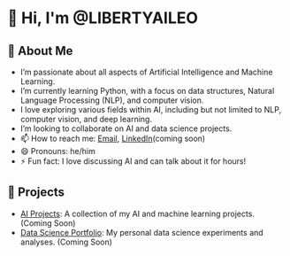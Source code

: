 # 👋 Hi, I'm @LIBERTYAILEO

## 👀 About Me
- I’m passionate about all aspects of Artificial Intelligence and Machine Learning.
- I’m currently learning Python, with a focus on data structures, Natural Language Processing (NLP), and computer vision.
- I love exploring various fields within AI, including but not limited to NLP, computer vision, and deep learning.
- I’m looking to collaborate on AI and data science projects.
- 📫 How to reach me: [Email](mailto:libertylovesjehovah@gmail.com), [LinkedIn](https://linkedin.com/in/yourprofile)(coming soon) 
- 😄 Pronouns: he/him
- ⚡ Fun fact: I love discussing AI and can talk about it for hours!

## 🚀 Projects
- [AI Projects](https://github.com/LIBERTYAILEO/AI_Projects): A collection of my AI and machine learning projects. (Coming Soon)
- [Data Science Portfolio](https://github.com/LIBERTYAILEO/Data_Science_Portfolio): My personal data science experiments and analyses. (Coming Soon)